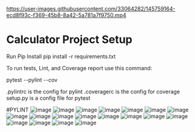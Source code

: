 

https://user-images.githubusercontent.com/33064282/145759164-ecd8f93c-f369-45b8-8a42-5a781a7f9750.mp4

# Calculator Project Setup

Run Pip Install
pip install -r requirements.txt

To run tests, Lint, and Coverage report use this command:

pytest  --pylint --cov

.pylintrc is the config for pylint
.coveragerc is the config for coverage
setup.py is a config file for pytest

#PYLINT
![image](pylint01.JPG)
![image](pylint02.JPG)
![image](pylint03.JPG)
![image](cal1.png)
![image](cal2.png)
![image](table_result.JPG)
![image](cal3.png)
![image](cal4.png)
![image](cal5.png)
![image](cal6.png)
![image](cal7.png)
![image](cal8.png)
![image](cal9.png)
![image](table6.JPG)
![image](table7.JPG)
![image](table8.JPG)
![image](table9.JPG)
![image](table10.JPG)
![image](table11.JPG)
